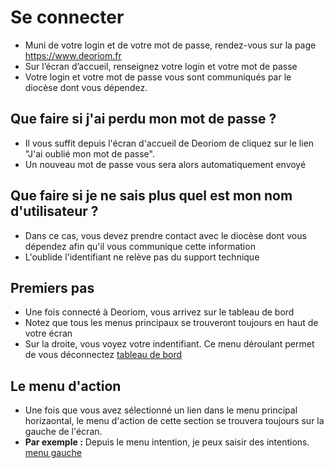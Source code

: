 # Se connecter
* Muni de votre login et de votre mot de passe, rendez-vous sur la page https://www.deoriom.fr
* Sur l’écran d’accueil, renseignez votre login et votre mot de passe
* Votre login et votre mot de passe vous sont communiqués par le diocèse dont vous dépendez.

## Que faire si j'ai perdu mon mot de passe ?
* Il vous suffit depuis l'écran d'accueil de Deoriom de cliquez sur le lien "J'ai oublié mon mot de passe". 
* Un nouveau mot de passe vous sera alors automatiquement envoyé

## Que faire si je ne sais plus quel est mon nom d'utilisateur ?
* Dans ce cas, vous devez prendre contact avec le diocèse dont vous dépendez afin qu'il vous communique cette information
* L'oublide l'identifiant ne relève pas du support technique

## Premiers pas
* Une fois connecté à Deoriom, vous arrivez sur le tableau de bord
* Notez que tous les menus principaux se trouveront toujours en haut de votre écran
* Sur la droite, vous voyez votre indentifiant. Ce menu déroulant permet de vous déconnectez
[tableau de bord](_media/vue_generale.jpg)

## Le menu d'action
* Une fois que vous avez sélectionné un lien dans le menu principal horizaontal, le menu d'action de cette section se trouvera toujours sur la gauche de l'écran.
* __Par exemple :__ Depuis le menu intention, je peux saisir des intentions.
[menu gauche](_media/menu_gauche.jpg) 


